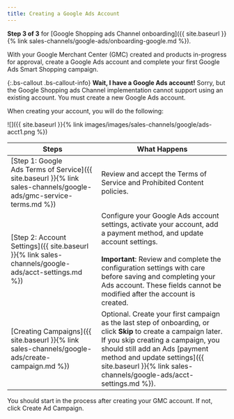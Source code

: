 ```yaml
---
title: Creating a Google Ads Account
---
```



**Step 3 of 3** for [Google Shopping ads Channel onboarding]({{ site.baseurl }}{% link sales-channels/google-ads/onboarding-google.md %}).

With your Google Merchant Center (GMC) created and products in-progress for approval, create a Google Ads account and complete your first Google Ads Smart Shopping campaign.

{:.bs-callout .bs-callout-info}
**Wait, I have a Google Ads account!** Sorry, but the Google Shopping ads Channel implementation cannot support using an existing account. You must create a new Google Ads account.

When creating your account, you will do the following:

![]({{ site.baseurl }}{% link images/images/sales-channels/google/ads-acct1.png %})

|Steps|What Happens|
|--|--|
|[Step 1: Google Ads Terms of Service]({{ site.baseurl }}{% link sales-channels/google-ads/gmc-service-terms.md %})|Review and accept the Terms of Service and Prohibited Content policies.|
|[Step 2: Account Settings]({{ site.baseurl }}{% link sales-channels/google-ads/acct-settings.md %})|Configure your Google Ads account settings, activate your account, add a payment method, and update account settings.<br/><br/>**Important**: Review and complete the configuration settings with care before saving and completing your Ads account. These fields cannot be modified after the account is created.|
|[Creating Campaigns]({{ site.baseurl }}{% link sales-channels/google-ads/create-campaign.md %})|Optional. Create your first campaign as the last step of onboarding, or click **Skip** to create a campaign later. If you skip creating a campaign, you should still add an Ads [payment method and update settings]({{ site.baseurl }}{% link sales-channels/google-ads/acct-settings.md %}).|

You should start in the process after creating your GMC account. If not, click  <span class="btn">Create Ad Campaign</span>.
